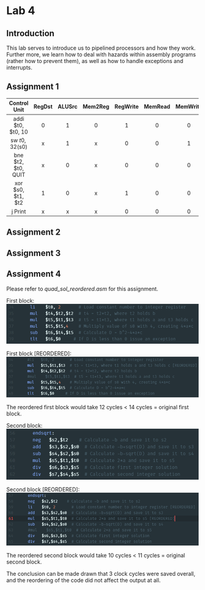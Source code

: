 # Lab 4

## Introduction

This lab serves to introduce us to pipelined processors and how they work. Further more, we learn how to deal with hazards within assembly programs
(rather how to prevent them), as well as how to handle exceptions and interrupts.

## Assignment 1
Control Unit  | RegDst  | ALUSrc  | Mem2Reg  | RegWrite  | MemRead  | MemWrite  | Branch  |  ALUOp
:--:|:---:|:---:|:---:|:---:|:---:|:---:|:---:|:--:
addi $t0, $t0, 10  | 0  | 1  | 0  | 1  | 0  | 0  | 0  | 00
sw $t0, 32($s0)  | x  |  1 | x  |  0 |  0 | 1  |  0 |  00
bne $t2, $t0, QUIT  | x  | 0  | x  | 0  | 0  |  0 |  1 |  01
xor $s0, $t1, $t2  |  1 | 0  |  x | 1  |  0 | 0  |  0 | 00
j Print  |  x | x  |  x | 0  | 0  | 0  |  0 |  00
## Assignment 2

## Assignment 3

## Assignment 4

Please refer to *quad_sol_reordered.asm* for this assignment.

First block:  
![First Block](block1.PNG)

First block [REORDERED]:  
![First Block REORDERED](block1new.PNG)

The reordered first block would take 12 cycles < 14 cycles = original first block.

Second block:  
![Second Block](block2.PNG)

Second block [REORDERED]:  
![Second Block REORDERED](block2new.PNG)

The reordered second block would take 10 cycles < 11 cycles = original second block.

The conclusion can be made drawn that 3 clock cycles were saved overall, and the reordering of the code did not affect the output at all.

